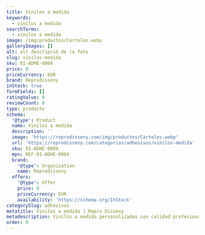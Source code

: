 ```yaml
---
title: Vinilos a medida
keywords:
  - vinilos a medida
searchTerms:
  - vinilos a medida
image: /img/productos/Carteles.webp
galleryImages: []
alt: alt descripció de la foto
slug: vinilos-medida
sku: 01-ADHE-0004
price: 0
priceCurrency: EUR
brand: Reprodisseny
inStock: true
formFields: []
ratingValue: 0
reviewCount: 0
type: producto
schema:
  '@type': Product
  name: Vinilos a medida
  description: ''
  image: 'https://reprodisseny.com/img/productos/Carteles.webp'
  url: 'https://reprodisseny.com/categorias/adhesivos/vinilos-medida'
  sku: 01-ADHE-0004
  mpn: REF-01-ADHE-0004
  brand:
    '@type': Organization
    name: Reprodisseny
  offers:
    '@type': Offer
    price: 0
    priceCurrency: EUR
    availability: 'https://schema.org/InStock'
categorySlug: adhesivos
metatitle: Vinilos a medida | Repro Disseny
metadescription: Vinilos a medida personalizadas con calidad profesional en Cataluña.
order: 0
---
```



